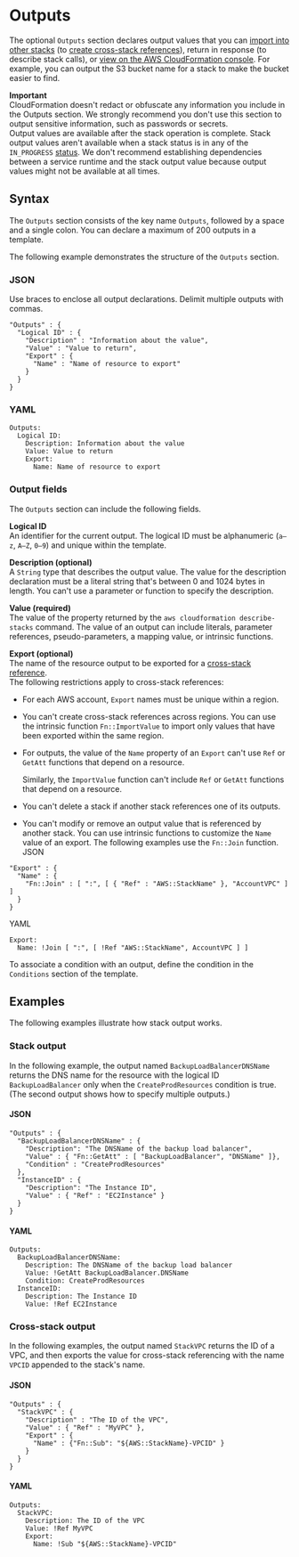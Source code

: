 # Outputs<a name="outputs-section-structure"></a>

The optional `Outputs` section declares output values that you can [import into other stacks](intrinsic-function-reference-importvalue.md) \(to [create cross\-stack references](walkthrough-crossstackref.md)\), return in response \(to describe stack calls\), or [view on the AWS CloudFormation console](cfn-console-view-stack-data-resources.md)\. For example, you can output the S3 bucket name for a stack to make the bucket easier to find\.

**Important**  
CloudFormation doesn't redact or obfuscate any information you include in the Outputs section\. We strongly recommend you don't use this section to output sensitive information, such as passwords or secrets\.  
Output values are available after the stack operation is complete\. Stack output values aren't available when a stack status is in any of the `IN_PROGRESS` [status](https://docs.aws.amazon.com/AWSCloudFormation/latest/UserGuide/using-cfn-describing-stacks.html#w2ab1c23c15c17c11)\. We don't recommend establishing dependencies between a service runtime and the stack output value because output values might not be available at all times\.

## Syntax<a name="outputs-section-syntax"></a>

The `Outputs` section consists of the key name `Outputs`, followed by a space and a single colon\. You can declare a maximum of 200 outputs in a template\.

The following example demonstrates the structure of the `Outputs` section\.

### JSON<a name="outputs-section-structure-syntax.json"></a>

Use braces to enclose all output declarations\. Delimit multiple outputs with commas\.

```
"Outputs" : {
  "Logical ID" : {
    "Description" : "Information about the value",
    "Value" : "Value to return",
    "Export" : {
      "Name" : "Name of resource to export"
    }
  }
}
```

### YAML<a name="outputs-section-structure-syntax.yaml"></a>

```
Outputs:
  Logical ID:
    Description: Information about the value
    Value: Value to return
    Export:
      Name: Name of resource to export
```

### Output fields<a name="outputs-section-structure-output-fields"></a>

The `Outputs` section can include the following fields\.

**Logical ID**  
An identifier for the current output\. The logical ID must be alphanumeric \(`a–z`, `A–Z`, `0–9`\) and unique within the template\.

**Description \(optional\)**  
A `String` type that describes the output value\. The value for the description declaration must be a literal string that's between 0 and 1024 bytes in length\. You can't use a parameter or function to specify the description\. 

**Value \(required\)**  
The value of the property returned by the `aws cloudformation describe-stacks` command\. The value of an output can include literals, parameter references, pseudo\-parameters, a mapping value, or intrinsic functions\.

**Export \(optional\)**  
The name of the resource output to be exported for a [cross\-stack reference](walkthrough-crossstackref.md)\.  
The following restrictions apply to cross\-stack references:  
+ For each AWS account, `Export` names must be unique within a region\.
+ You can't create cross\-stack references across regions\. You can use the intrinsic function `Fn::ImportValue` to import only values that have been exported within the same region\.
+ For outputs, the value of the `Name` property of an `Export` can't use `Ref` or `GetAtt` functions that depend on a resource\.

  Similarly, the `ImportValue` function can't include `Ref` or `GetAtt` functions that depend on a resource\.
+ You can't delete a stack if another stack references one of its outputs\.
+ You can't modify or remove an output value that is referenced by another stack\.
You can use intrinsic functions to customize the `Name` value of an export\. The following examples use the ``Fn::Join`` function\.  
JSON  

```
"Export" : {
  "Name" : {
    "Fn::Join" : [ ":", [ { "Ref" : "AWS::StackName" }, "AccountVPC" ] ]
  }
}
```
YAML  

```
Export:
  Name: !Join [ ":", [ !Ref "AWS::StackName", AccountVPC ] ]
```

To associate a condition with an output, define the condition in the `Conditions` section of the template\.

## Examples<a name="outputs-section-structure-examples"></a>

The following examples illustrate how stack output works\.

### Stack output<a name="outputs-section-structure-examples-stack-output"></a>

In the following example, the output named `BackupLoadBalancerDNSName` returns the DNS name for the resource with the logical ID `BackupLoadBalancer` only when the `CreateProdResources` condition is true\. \(The second output shows how to specify multiple outputs\.\)

#### JSON<a name="outputs-section-structure-example.json"></a>

```
"Outputs" : {
  "BackupLoadBalancerDNSName" : {
    "Description": "The DNSName of the backup load balancer",  
    "Value" : { "Fn::GetAtt" : [ "BackupLoadBalancer", "DNSName" ]},
    "Condition" : "CreateProdResources"
  },
  "InstanceID" : {
    "Description": "The Instance ID",  
    "Value" : { "Ref" : "EC2Instance" }
  }
}
```

#### YAML<a name="outputs-section-structure-example.yaml"></a>

```
Outputs:
  BackupLoadBalancerDNSName:
    Description: The DNSName of the backup load balancer
    Value: !GetAtt BackupLoadBalancer.DNSName
    Condition: CreateProdResources
  InstanceID:
    Description: The Instance ID
    Value: !Ref EC2Instance
```

### Cross\-stack output<a name="outputs-section-structure-examples-cross-stack"></a>

In the following examples, the output named `StackVPC` returns the ID of a VPC, and then exports the value for cross\-stack referencing with the name `VPCID` appended to the stack's name\.

#### JSON<a name="outputs-section-structure-cross-stack-example.json"></a>

```
"Outputs" : {
  "StackVPC" : {
    "Description" : "The ID of the VPC",
    "Value" : { "Ref" : "MyVPC" },
    "Export" : {
      "Name" : {"Fn::Sub": "${AWS::StackName}-VPCID" }
    }
  }
}
```

#### YAML<a name="outputs-section-structure-cross-stack-example.yaml"></a>

```
Outputs:
  StackVPC:
    Description: The ID of the VPC
    Value: !Ref MyVPC
    Export:
      Name: !Sub "${AWS::StackName}-VPCID"
```